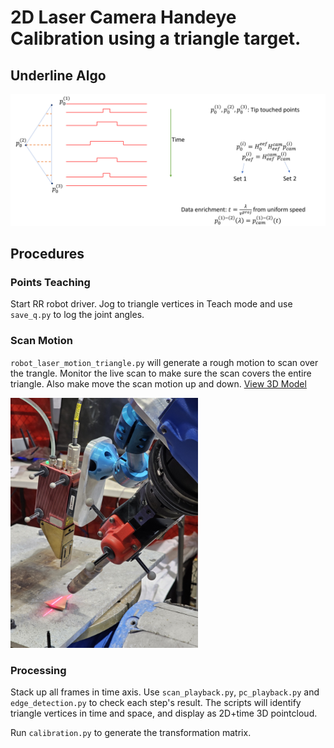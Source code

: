 # 2D Laser Camera Handeye Calibration using a triangle target.

## Underline Algo
<img src="images/calibration_algo.png" alt="Alt Text" width="600"  height="auto">


## Procedures

### Points Teaching
Start RR robot driver. Jog to triangle vertices in Teach mode and use `save_q.py` to log the joint angles.

### Scan Motion
`robot_laser_motion_triangle.py` will generate a rough motion to scan over the trangle. Monitor the live scan to make sure the scan covers the entire triangle. Also make move the scan motion up and down.
[View 3D Model](model/triangle.stl)

<img src="images/calibration_motion.jpg" alt="Alt Text" width="300"  height="auto">

### Processing
Stack up all frames in time axis. Use `scan_playback.py`, `pc_playback.py` and `edge_detection.py` to check each step's result.
The scripts will identify triangle vertices in time and space, and display as 2D+time 3D pointcloud.

Run `calibration.py` to generate the transformation matrix. 
